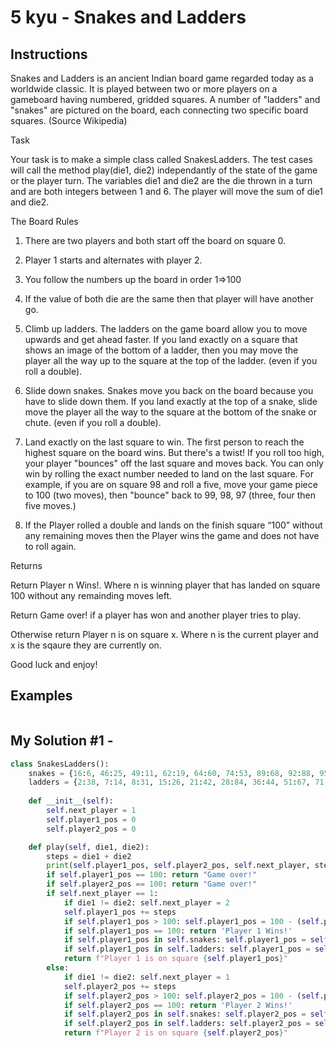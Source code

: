# 5 kyu - Snakes and Ladders
## Instructions
Snakes and Ladders is an ancient Indian board game regarded today as a worldwide classic. It is played between two or more players on a gameboard having numbered, gridded squares. A number of "ladders" and "snakes" are pictured on the board, each connecting two specific board squares. (Source Wikipedia)

Task

Your task is to make a simple class called SnakesLadders. The test cases will call the method play(die1, die2) independantly of the state of the game or the player turn. The variables die1 and die2 are the die thrown in a turn and are both integers between 1 and 6. The player will move the sum of die1 and die2.

The Board
Rules

1.  There are two players and both start off the board on square 0.

2.  Player 1 starts and alternates with player 2.

3.  You follow the numbers up the board in order 1=>100

4.  If the value of both die are the same then that player will have another go.

5.  Climb up ladders. The ladders on the game board allow you to move upwards and get ahead faster. If you land exactly on a square that shows an image of the bottom of a ladder, then you may move the player all the way up to the square at the top of the ladder. (even if you roll a double).

6.  Slide down snakes. Snakes move you back on the board because you have to slide down them. If you land exactly at the top of a snake, slide move the player all the way to the square at the bottom of the snake or chute. (even if you roll a double).

7.  Land exactly on the last square to win. The first person to reach the highest square on the board wins. But there's a twist! If you roll too high, your player "bounces" off the last square and moves back. You can only win by rolling the exact number needed to land on the last square. For example, if you are on square 98 and roll a five, move your game piece to 100 (two moves), then "bounce" back to 99, 98, 97 (three, four then five moves.)

8.  If the Player rolled a double and lands on the finish square “100” without any remaining moves then the Player wins the game and does not have to roll again.

Returns

Return Player n Wins!. Where n is winning player that has landed on square 100 without any remainding moves left.

Return Game over! if a player has won and another player tries to play.

Otherwise return Player n is on square x. Where n is the current player and x is the sqaure they are currently on.

Good luck and enjoy!
## Examples
```

```

## My Solution #1 - 
```python
class SnakesLadders():
    snakes = {16:6, 46:25, 49:11, 62:19, 64:60, 74:53, 89:68, 92:88, 95:75, 99:80}
    ladders = {2:38, 7:14, 8:31, 15:26, 21:42, 28:84, 36:44, 51:67, 71:91, 78:98, 87:94}
    
    def __init__(self):
        self.next_player = 1
        self.player1_pos = 0
        self.player2_pos = 0

    def play(self, die1, die2):
        steps = die1 + die2
        print(self.player1_pos, self.player2_pos, self.next_player, steps)
        if self.player1_pos == 100: return "Game over!"
        if self.player2_pos == 100: return "Game over!"
        if self.next_player == 1:
            if die1 != die2: self.next_player = 2
            self.player1_pos += steps
            if self.player1_pos > 100: self.player1_pos = 100 - (self.player1_pos - 100)
            if self.player1_pos == 100: return 'Player 1 Wins!'
            if self.player1_pos in self.snakes: self.player1_pos = self.snakes[self.player1_pos]
            if self.player1_pos in self.ladders: self.player1_pos = self.ladders[self.player1_pos]
            return f"Player 1 is on square {self.player1_pos}"
        else: 
            if die1 != die2: self.next_player = 1
            self.player2_pos += steps
            if self.player2_pos > 100: self.player2_pos = 100 - (self.player2_pos - 100)
            if self.player2_pos == 100: return 'Player 2 Wins!'
            if self.player2_pos in self.snakes: self.player2_pos = self.snakes[self.player2_pos]
            if self.player2_pos in self.ladders: self.player2_pos = self.ladders[self.player2_pos]
            return f"Player 2 is on square {self.player2_pos}"
```